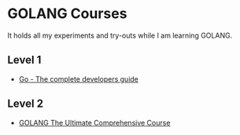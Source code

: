# GOLANG Courses

It holds all my experiments and try-outs while I am learning GOLANG.

## Level 1
 - [Go - The complete developers guide](https://www.udemy.com/course/go-the-complete-developers-guide)
## Level 2
 - [GOLANG The Ultimate Comprehensive Course](https://www.udemy.com/course/learn-how-to-code)

